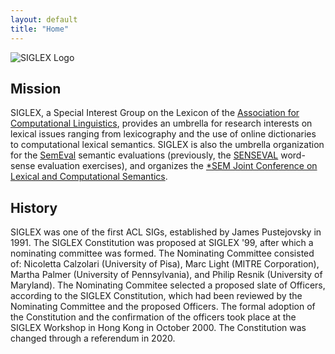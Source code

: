 ```yaml
---
layout: default
title: "Home"
---
```


<img id="logo" src="{{ site.baseurl }}/assets/img/siglex.gif" alt="SIGLEX Logo">

## Mission

SIGLEX, a Special Interest Group on the Lexicon of the [Association for Computational Linguistics](http://www.aclweb.org), provides an umbrella for research interests on lexical issues ranging from lexicography and the use of online dictionaries to computational lexical semantics.
SIGLEX is also the umbrella organization for the [SemEval](https://semeval.github.io/) semantic evaluations (previously, the [SENSEVAL](http://www.senseval.org/) word-sense evaluation exercises), and organizes the [*SEM Joint Conference on Lexical and Computational Semantics](https://www.aclweb.org/anthology/venues/starsem/).

## History

SIGLEX was one of the first ACL SIGs, established by James Pustejovsky in 1991. The SIGLEX Constitution was proposed at SIGLEX '99, after which a nominating committee was formed. The Nominating Committee consisted of: Nicoletta Calzolari (University of Pisa), Marc Light (MITRE Corporation), Martha Palmer (University of Pennsylvania), and Philip Resnik (University of Maryland). The Nominating Commitee selected a proposed slate of Officers, according to the SIGLEX Constitution, which had been reviewed by the Nominating Committee and the proposed Officers. The formal adoption of the Constitution and the confirmation of the officers took place at the SIGLEX Workshop in Hong Kong in October 2000.
The Constitution was changed through a referendum in 2020.
